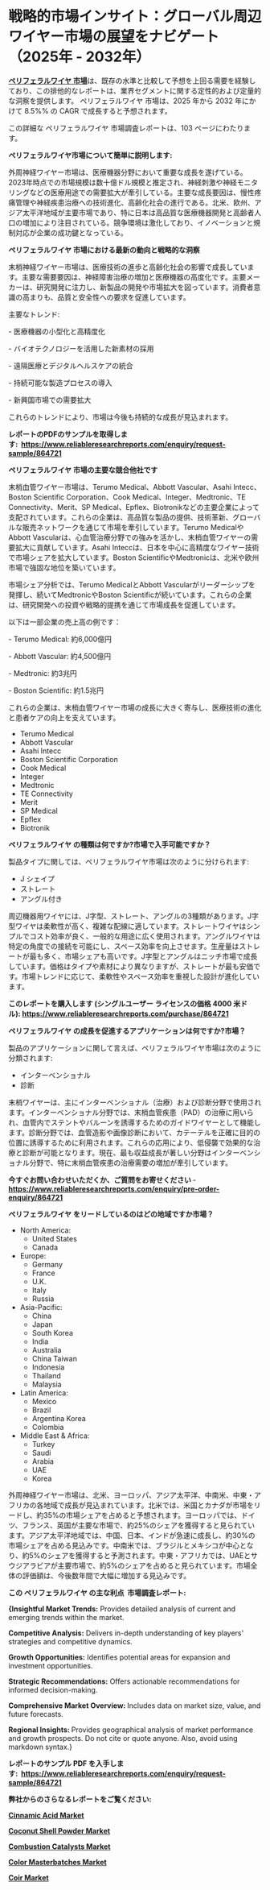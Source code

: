 <p><h1>戦略的市場インサイト：グローバル周辺ワイヤー市場の展望をナビゲート（2025年 - 2032年）</h1></p><p data-sourcepos="1:1-1:157"><strong><a href="https://www.reliableresearchreports.com/peripheral-wires-r864721?utm_campaign=110&utm_medium=36&utm_source=Github&utm_content=ia&utm_term=26012025&utm_id=peripheral-wires">ペリフェラルワイヤ 市場</a></strong>は、既存の水準と比較して予想を上回る需要を経験しており、この排他的なレポートは、業界セグメントに関する定性的および定量的な洞察を提供します。 ペリフェラルワイヤ 市場は、2025 年から 2032 年にかけて 8.5%% の CAGR で成長すると予想されます。</p>
<p data-sourcepos="3:1-3:50">この詳細な ペリフェラルワイヤ 市場調査レポートは、103 ページにわたります。</p>
<p><strong>ペリフェラルワイヤ市場について簡単に説明します:</strong></p>
<p><p>外周神経ワイヤー市場は、医療機器分野において重要な成長を遂げている。2023年時点での市場規模は数十億ドル規模と推定され、神経刺激や神経モニタリングなどの医療用途での需要拡大が牽引している。主要な成長要因は、慢性疼痛管理や神経疾患治療への技術進化、高齢化社会の進行である。北米、欧州、アジア太平洋地域が主要市場であり、特に日本は高品質な医療機器開発と高齢者人口の増加により注目されている。競争環境は激化しており、イノベーションと規制対応が企業の成功鍵となっている。</p></p>
<p><strong>ペリフェラルワイヤ 市場における最新の動向と戦略的な洞察</strong></p>
<p><p>末梢神経ワイヤー市場は、医療技術の進歩と高齢化社会の影響で成長しています。主要な需要要因は、神経障害治療の増加と医療機器の高度化です。主要メーカーは、研究開発に注力し、新製品の開発や市場拡大を図っています。消費者意識の高まりも、品質と安全性への要求を促進しています。  </p><p>主要なトレンド:  </p><p>- 医療機器の小型化と高精度化  </p><p>- バイオテクノロジーを活用した新素材の採用  </p><p>- 遠隔医療とデジタルヘルスケアの統合  </p><p>- 持続可能な製造プロセスの導入  </p><p>- 新興国市場での需要拡大  </p><p>これらのトレンドにより、市場は今後も持続的な成長が見込まれます。</p></p>
<p><strong>レポートのPDFのサンプルを取得します</strong><strong>:&nbsp;&nbsp;<a href="https://www.reliableresearchreports.com/enquiry/request-sample/864721?utm_campaign=110&utm_medium=36&utm_source=Github&utm_content=ia&utm_term=26012025&utm_id=peripheral-wires">https://www.reliableresearchreports.com/enquiry/request-sample/864721</a></strong></p>
<p><strong>ペリフェラルワイヤ 市場の主要な競合他社です</strong></p>
<p><p>末梢血管ワイヤー市場は、Terumo Medical、Abbott Vascular、Asahi Intecc、Boston Scientific Corporation、Cook Medical、Integer、Medtronic、TE Connectivity、Merit、SP Medical、Epflex、Biotronikなどの主要企業によって支配されています。これらの企業は、高品質な製品の提供、技術革新、グローバルな販売ネットワークを通じて市場を牽引しています。Terumo MedicalやAbbott Vascularは、心血管治療分野での強みを活かし、末梢血管ワイヤーの需要拡大に貢献しています。Asahi Inteccは、日本を中心に高精度なワイヤー技術で市場シェアを拡大しています。Boston ScientificやMedtronicは、北米や欧州市場で強固な地位を築いています。</p><p>市場シェア分析では、Terumo MedicalとAbbott Vascularがリーダーシップを発揮し、続いてMedtronicやBoston Scientificが続いています。これらの企業は、研究開発への投資や戦略的提携を通じて市場成長を促進しています。</p><p>以下は一部企業の売上高の例です：</p><p>- Terumo Medical: 約6,000億円</p><p>- Abbott Vascular: 約4,500億円</p><p>- Medtronic: 約3兆円</p><p>- Boston Scientific: 約1.5兆円</p><p>これらの企業は、末梢血管ワイヤー市場の成長に大きく寄与し、医療技術の進化と患者ケアの向上を支えています。</p></p>
<p><ul><li>Terumo Medical</li><li>Abbott Vascular</li><li>Asahi Intecc</li><li>Boston Scientific Corporation</li><li>Cook Medical</li><li>Integer</li><li>Medtronic</li><li>TE Connectivity</li><li>Merit</li><li>SP Medical</li><li>Epflex</li><li>Biotronik</li></ul></p>
<p><strong>ペリフェラルワイヤ の種類は何ですか?市場で入手可能ですか？</strong></p>
<p>製品タイプに関しては、ペリフェラルワイヤ市場は次のように分けられます:</p>
<p><ul><li>J シェイプ</li><li>ストレート</li><li>アングル付き</li></ul></p>
<p><p>周辺機器用ワイヤには、J字型、ストレート、アングルの3種類があります。J字型ワイヤは柔軟性が高く、複雑な配線に適しています。ストレートワイヤはシンプルでコスト効率が良く、一般的な用途に広く使用されます。アングルワイヤは特定の角度での接続を可能にし、スペース効率を向上させます。生産量はストレートが最も多く、市場シェアも高いです。J字型とアングルはニッチ市場で成長しています。価格はタイプや素材により異なりますが、ストレートが最も安価です。市場トレンドに応じて、柔軟性やスペース効率を重視した設計が進化しています。</p></p>
<p><strong>このレポートを購入します (シングルユーザー ライセンスの価格 4000 米ドル):&nbsp;<a href="https://www.reliableresearchreports.com/purchase/864721?utm_campaign=110&utm_medium=36&utm_source=Github&utm_content=ia&utm_term=26012025&utm_id=peripheral-wires">https://www.reliableresearchreports.com/purchase/864721</a></strong></p>
<p><strong>ペリフェラルワイヤ の成長を促進するアプリケーションは何ですか?市場？</strong></p>
<p>製品のアプリケーションに関して言えば、ペリフェラルワイヤ市場は次のように分類されます:</p>
<p><ul><li>インターベンショナル</li><li>診断</li></ul></p>
<p><p>末梢ワイヤーは、主にインターベンショナル（治療）および診断分野で使用されます。インターベンショナル分野では、末梢血管疾患（PAD）の治療に用いられ、血管内でステントやバルーンを誘導するためのガイドワイヤーとして機能します。診断分野では、血管造影や画像診断において、カテーテルを正確に目的の位置に誘導するために利用されます。これらの応用により、低侵襲で効果的な治療と診断が可能となります。現在、最も収益成長が著しい分野はインターベンショナル分野で、特に末梢血管疾患の治療需要の増加が牽引しています。</p></p>
<p><strong>今すぐお問い合わせいただくか、ご質問をお寄せください</strong><strong>&nbsp;</strong>-<strong><a href="https://www.reliableresearchreports.com/enquiry/pre-order-enquiry/864721?utm_campaign=110&utm_medium=36&utm_source=Github&utm_content=ia&utm_term=26012025&utm_id=peripheral-wires">https://www.reliableresearchreports.com/enquiry/pre-order-enquiry/864721</a></strong></p>
<p><strong>ペリフェラルワイヤ をリードしているのはどの地域ですか市場？</strong></p>
<p><ul>
    <li>
        North America:
        <ul>
            <li>United States</li>
            <li>Canada</li>
        </ul>
    </li>
    <li>
        Europe:
        <ul>
            <li>Germany</li>
            <li>France</li>
            <li>U.K.</li>
            <li>Italy</li>
            <li>Russia</li>
        </ul>
    </li>
    <li>
        Asia-Pacific:
        <ul>
            <li>China</li>
            <li>Japan</li>
            <li>South Korea</li>
            <li>India</li>
            <li>Australia</li>
            <li>China Taiwan</li>
            <li>Indonesia</li>
            <li>Thailand</li>
            <li>Malaysia</li>
        </ul>
    </li>
    <li>
        Latin America:
        <ul>
            <li>Mexico</li>
            <li>Brazil</li>
            <li>Argentina Korea</li>
            <li>Colombia</li>
        </ul>
    </li>
    <li>
        Middle East & Africa:
        <ul>
            <li>Turkey</li>
            <li>Saudi</li>
            <li>Arabia</li>
            <li>UAE</li>
            <li>Korea</li>
        </ul>
    </li>
    </ul></p>
<p><p>外周神経ワイヤー市場は、北米、ヨーロッパ、アジア太平洋、中南米、中東・アフリカの各地域で成長が見込まれています。北米では、米国とカナダが市場をリードし、約35%の市場シェアを占めると予想されます。ヨーロッパでは、ドイツ、フランス、英国が主要な市場で、約25%のシェアを獲得すると見られています。アジア太平洋地域では、中国、日本、インドが急速に成長し、約30%の市場シェアを占める見込みです。中南米では、ブラジルとメキシコが中心となり、約5%のシェアを獲得すると予測されます。中東・アフリカでは、UAEとサウジアラビアが主要市場で、約5%のシェアを占めると見られています。市場全体の評価額は、今後数年間で大幅に増加する見込みです。</p></p>
<p><strong>この ペリフェラルワイヤ の主な利点&nbsp; 市場調査レポート:</strong></p>
<p><strong>{Insightful Market Trends:</strong> Provides detailed analysis of current and emerging trends within the market.</p>
<p><strong>Competitive Analysis:</strong> Delivers in-depth understanding of key players' strategies and competitive dynamics.</p>
<p><strong>Growth Opportunities:</strong> Identifies potential areas for expansion and investment opportunities.</p>
<p><strong>Strategic Recommendations:</strong> Offers actionable recommendations for informed decision-making.</p>
<p><strong>Comprehensive Market Overview: </strong>Includes data on market size, value, and future forecasts.</p>
<p><strong>Regional Insights: </strong>Provides geographical analysis of market performance and growth prospects. Do not cite or quote anyone. Also, avoid using markdown syntax.}</p>
<p><strong>レポートのサンプル PDF を入手します:&nbsp;</strong><strong>&nbsp;<a href="https://www.reliableresearchreports.com/enquiry/request-sample/864721?utm_campaign=110&utm_medium=36&utm_source=Github&utm_content=ia&utm_term=26012025&utm_id=peripheral-wires">https://www.reliableresearchreports.com/enquiry/request-sample/864721</a></strong></p>
<p></p>
<p></p>
<p></p>
<p></p>
<p><strong>弊社からのさらなるレポートをご覧ください:</strong></p>
<p><strong><p><a href="https://github.com/kbollin866/Market-Research-Report-List-1/blob/main/cinnamic-acid-market.md?utm_campaign=110&utm_medium=36&utm_source=Github&utm_content=ia&utm_term=26012025&utm_id=peripheral-wires">Cinnamic Acid Market</a></p><p><a href="https://github.com/sholympia197070/Market-Research-Report-List-1/blob/main/coconut-shell-powder-market.md?utm_campaign=110&utm_medium=36&utm_source=Github&utm_content=ia&utm_term=26012025&utm_id=peripheral-wires">Coconut Shell Powder Market</a></p><p><a href="https://github.com/techerghalim/Market-Research-Report-List-1/blob/main/combustion-catalysts-market.md?utm_campaign=110&utm_medium=36&utm_source=Github&utm_content=ia&utm_term=26012025&utm_id=peripheral-wires">Combustion Catalysts Market</a></p><p><a href="https://github.com/musickyung75/Market-Research-Report-List-1/blob/main/color-masterbatches-market.md?utm_campaign=110&utm_medium=36&utm_source=Github&utm_content=ia&utm_term=26012025&utm_id=peripheral-wires">Color Masterbatches Market</a></p><p><a href="https://github.com/janraimondo83/Market-Research-Report-List-1/blob/main/coir-market.md?utm_campaign=110&utm_medium=36&utm_source=Github&utm_content=ia&utm_term=26012025&utm_id=peripheral-wires">Coir Market</a></p></strong></p>